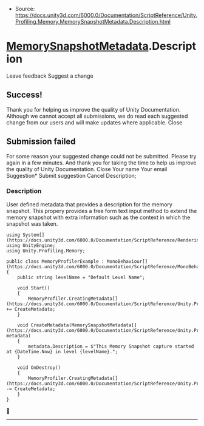 * Source: https://docs.unity3d.com/6000.0/Documentation/ScriptReference/Unity.Profiling.Memory.MemorySnapshotMetadata.Description.html

#  [MemorySnapshotMetadata](https://docs.unity3d.com/6000.0/Documentation/ScriptReference/Unity.Profiling.Memory.MemorySnapshotMetadata.html).Description
Leave feedback
Suggest a change
## Success!
Thank you for helping us improve the quality of Unity Documentation. Although we cannot accept all submissions, we do read each suggested change from our users and will make updates where applicable.
Close
## Submission failed
For some reason your suggested change could not be submitted. Please <a>try again</a> in a few minutes. And thank you for taking the time to help us improve the quality of Unity Documentation.
Close
Your name Your email Suggestion* Submit suggestion
Cancel
Description; 
### Description
User defined metadata that provides a description for the memory snapshot.
This propery provides a free form text input method to extend the memory snapshot with extra information such as the context in which the snapshot was taken.
```
using System[](https://docs.unity3d.com/6000.0/Documentation/ScriptReference/Rendering.VirtualTexturing.System.html);
using UnityEngine;
using Unity.Profiling.Memory;  
  
public class MemoryProfilerExample : MonoBehaviour[](https://docs.unity3d.com/6000.0/Documentation/ScriptReference/MonoBehaviour.html)
{
    public string levelName = "Default Level Name";  
  
    void Start()
    {
        MemoryProfiler.CreatingMetadata[](https://docs.unity3d.com/6000.0/Documentation/ScriptReference/Unity.Profiling.Memory.MemoryProfiler.CreatingMetadata.html) += CreateMetadata;
    }  
  
    void CreateMetadata(MemorySnapshotMetadata[](https://docs.unity3d.com/6000.0/Documentation/ScriptReference/Unity.Profiling.Memory.MemorySnapshotMetadata.html) metadata)
    {
        metadata.Description = $"This Memory Snapshot capture started at {DateTime.Now} in level {levelName}.";
    }  
  
    void OnDestroy()
    {
        MemoryProfiler.CreatingMetadata[](https://docs.unity3d.com/6000.0/Documentation/ScriptReference/Unity.Profiling.Memory.MemoryProfiler.CreatingMetadata.html) -= CreateMetadata;
    }
}

```

* * *
